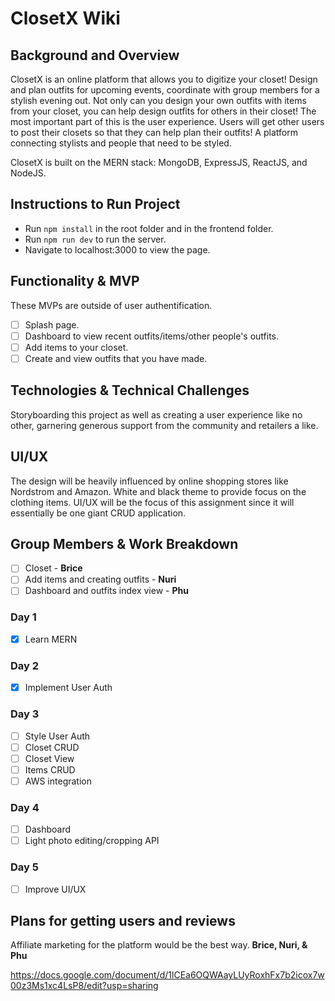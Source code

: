 # ClosetX Wiki 
## Background and Overview
ClosetX is an online platform that allows you to digitize your closet! Design and plan outfits for upcoming events, coordinate with group members for a stylish evening out. Not only can you design your own outfits with items from your closet, you can help design outfits for others in their closet! The most important part of this is the user experience. Users will get other users to post their closets so that they can help plan their outfits! A platform connecting stylists and people that need to be styled.

ClosetX is built on the MERN stack: MongoDB, ExpressJS, ReactJS, and NodeJS.
## Instructions to Run Project
- Run ```npm install``` in the root folder and in the frontend folder.
- Run ```npm run dev``` to run the server.
- Navigate to localhost:3000 to view the page.

## Functionality & MVP
These MVPs are outside of user authentification.
- [ ] Splash page.
- [ ] Dashboard to view recent outfits/items/other people's outfits.
- [ ] Add items to your closet.
- [ ] Create and view outfits that you have made.

## Technologies & Technical Challenges
Storyboarding this project as well as creating a user experience like no other, garnering generous support from the community and retailers a like.
## UI/UX
The design will be heavily influenced by online shopping stores like Nordstrom and Amazon. White and black theme to provide focus on the clothing items. UI/UX will be the focus of this assignment since it will essentially be one giant CRUD application.
## Group Members & Work Breakdown
- [ ] Closet - **Brice**
- [ ] Add items and creating outfits - **Nuri**
- [ ] Dashboard and outfits index view - **Phu**
### Day 1
- [x] Learn MERN
### Day 2
- [x] Implement User Auth
### Day 3
- [ ] Style User Auth
- [ ] Closet CRUD
- [ ] Closet View
- [ ] Items CRUD
- [ ] AWS integration
### Day 4
- [ ] Dashboard
- [ ] Light photo editing/cropping API
### Day 5
- [ ] Improve UI/UX
## Plans for getting users and reviews
Affiliate marketing for the platform would be the best way.
**Brice, Nuri, & Phu**



https://docs.google.com/document/d/1lCEa6OQWAayLUyRoxhFx7b2icox7w00z3Ms1xc4LsP8/edit?usp=sharing
